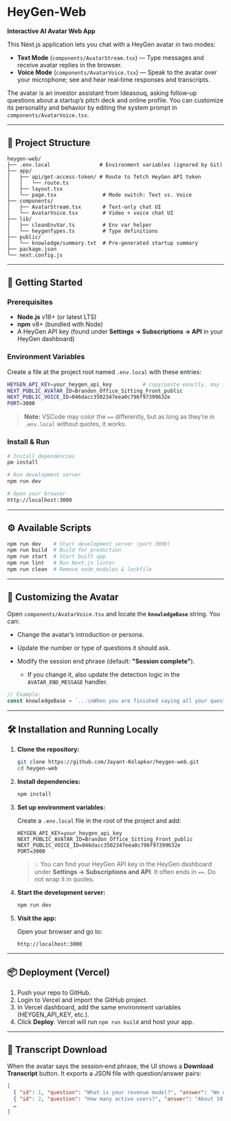 # HeyGen‑Web

**Interactive AI Avatar Web App**

This Next.js application lets you chat with a HeyGen avatar in two modes:

* **Text Mode** (`components/AvatarStream.tsx`) — Type messages and receive avatar replies in the browser.
* **Voice Mode** (`components/AvatarVoice.tsx`) — Speak to the avatar over your microphone; see and hear real‑time responses and transcripts.

The avatar is an investor assistant from Ideasouq, asking follow‑up questions about a startup’s pitch deck and online profile. You can customize its personality and behavior by editing the system prompt in `components/AvatarVoice.tsx`.

---

## 📁 Project Structure

```
heygen-web/
├── .env.local                # Environment variables (ignored by Git)
├── app/
│   ├── api/get-access-token/ # Route to fetch HeyGen API token
│   │   └── route.ts
│   ├── layout.tsx
│   └── page.tsx               # Mode switch: Text vs. Voice
├── components/
│   ├── AvatarStream.tsx       # Text‑only chat UI
│   └── AvatarVoice.tsx        # Video + voice chat UI
├── lib/
│   ├── cleanEnvVar.ts         # Env var helper
│   └── heygenTypes.ts         # Type definitions
├── public/
│   └── knowledge/summary.txt  # Pre‑generated startup summary
├── package.json
└── next.config.js
```

---

## 🚀 Getting Started

### Prerequisites

* **Node.js** v18+ (or latest LTS)
* **npm** v8+ (bundled with Node)
* A HeyGen API key (found under **Settings → Subscriptions → API** in your HeyGen dashboard)

### Environment Variables

Create a file at the project root named `.env.local` with these entries:

```bash
HEYGEN_API_KEY=your_heygen_api_key          # copy/paste exactly, may include ==
NEXT_PUBLIC_AVATAR_ID=Brandon_Office_Sitting_Front_public
NEXT_PUBLIC_VOICE_ID=046dacc3502347eea0c796f97399632e
PORT=3000
```

> **Note:** VSCode may color the `==` differently, but as long as they’re in `.env.local` without quotes, it works.

### Install & Run

```bash
# Install dependencies
pm install

# Run development server
npm run dev

# Open your browser
http://localhost:3000
```

---

## ⚙️ Available Scripts

```bash
npm run dev    # Start development server (port 3000)
npm run build  # Build for production
npm run start  # Start built app
npm run lint   # Run Next.js linter
npm run clean  # Remove node_modules & lockfile
```

---

## 🧩 Customizing the Avatar

Open `components/AvatarVoice.tsx` and locate the **`knowledgeBase`** string. You can:

* Change the avatar’s introduction or persona.
* Update the number or type of questions it should ask.
* Modify the session end phrase (default: **"Session complete"**).

  * If you change it, also update the detection logic in the `AVATAR_END_MESSAGE` handler.

```ts
// Example:
const knowledgeBase = `...\nWhen you are finished saying all your questions, end with:\n"Thank you for your time. This concludes our conversation. Session complete."`;
```
---
## 🛠 Installation and Running Locally

1. **Clone the repository:**

   ```bash
   git clone https://github.com/Jayant-Kolapkar/heygen-web.git
   cd heygen-web
   ```

2. **Install dependencies:**

   ```bash
   npm install
   ```

3. **Set up environment variables:**

   Create a `.env.local` file in the root of the project and add:

   ```
   HEYGEN_API_KEY=your_heygen_api_key
   NEXT_PUBLIC_AVATAR_ID=Brandon_Office_Sitting_Front_public
   NEXT_PUBLIC_VOICE_ID=046dacc3502347eea0c796f97399632e
   PORT=3000
   ```

   > 💡 You can find your HeyGen API key in the HeyGen dashboard under **Settings → Subscriptions and API**. It often ends in `==`. Do not wrap it in quotes.

4. **Start the development server:**

   ```bash
   npm run dev
   ```

5. **Visit the app:**

   Open your browser and go to:

   ```
   http://localhost:3000
   ```

---

## 📦 Deployment (Vercel)

1. Push your repo to GitHub.
2. Login to Vercel and import the GitHub project.
3. In Vercel dashboard, add the same environment variables (HEYGEN\_API\_KEY, etc.).
4. Click **Deploy**. Vercel will run `npm run build` and host your app.

---

## 📄 Transcript Download

When the avatar says the session‑end phrase, the UI shows a **Download Transcript** button. It exports a JSON file with question/answer pairs:

```json
[
  { "id": 1, "question": "What is your revenue model?", "answer": "We use a subscription service..." },
  { "id": 2, "question": "How many active users?", "answer": "About 10,000 per month." },
  …
]
```



